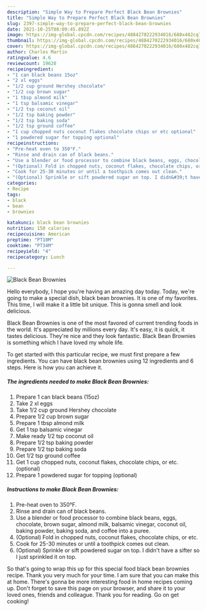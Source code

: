```yaml
---
description: "Simple Way to Prepare Perfect Black Bean Brownies"
title: "Simple Way to Prepare Perfect Black Bean Brownies"
slug: 2397-simple-way-to-prepare-perfect-black-bean-brownies
date: 2021-10-25T08:09:45.892Z
image: https://img-global.cpcdn.com/recipes/4884270222934016/680x482cq70/black-bean-brownies-recipe-main-photo.jpg
thumbnail: https://img-global.cpcdn.com/recipes/4884270222934016/680x482cq70/black-bean-brownies-recipe-main-photo.jpg
cover: https://img-global.cpcdn.com/recipes/4884270222934016/680x482cq70/black-bean-brownies-recipe-main-photo.jpg
author: Charles Martin
ratingvalue: 4.6
reviewcount: 19628
recipeingredient:
- "1 can black beans 15oz"
- "2 xl eggs"
- "1/2 cup ground Hershey chocolate"
- "1/2 cup brown sugar"
- "1 tbsp almond milk"
- "1 tsp balsamic vinegar"
- "1/2 tsp coconut oil"
- "1/2 tsp baking powder"
- "1/2 tsp baking soda"
- "1/2 tsp ground coffee"
- "1 cup chopped nuts coconut flakes chocolate chips or etc optional"
- "1 powdered sugar for topping optional"
recipeinstructions:
- "Pre-heat oven to 350°F."
- "Rinse and drain can of black beans."
- "Use a blender or food processor to combine black beans, eggs, chocolate, brown sugar, almond milk, balsamic vinegar, coconut oil, baking powder, baking soda, and coffee into a puree."
- "(Optional) Fold in chopped nuts, coconut flakes, chocolate chips, or etc."
- "Cook for 25-30 minutes or until a toothpick comes out clean."
- "(Optional) Sprinkle or sift powdered sugar on top. I didn&#39;t have a sifter so I just sprinkled it on top."
categories:
- Recipe
tags:
- black
- bean
- brownies

katakunci: black bean brownies 
nutrition: 150 calories
recipecuisine: American
preptime: "PT10M"
cooktime: "PT34M"
recipeyield: "4"
recipecategory: Lunch

---
```



![Black Bean Brownies](https://img-global.cpcdn.com/recipes/4884270222934016/680x482cq70/black-bean-brownies-recipe-main-photo.jpg)

Hello everybody, I hope you're having an amazing day today. Today, we're going to make a special dish, black bean brownies. It is one of my favorites. This time, I will make it a little bit unique. This is gonna smell and look delicious.



Black Bean Brownies is one of the most favored of current trending foods in the world. It's appreciated by millions every day. It's easy, it is quick, it tastes delicious. They're nice and they look fantastic. Black Bean Brownies is something which I have loved my whole life.


To get started with this particular recipe, we must first prepare a few ingredients. You can have black bean brownies using 12 ingredients and 6 steps. Here is how you can achieve it.

<!--inarticleads1-->

##### The ingredients needed to make Black Bean Brownies:

1. Prepare 1 can black beans (15oz)
1. Take 2 xl eggs
1. Take 1/2 cup ground Hershey chocolate
1. Prepare 1/2 cup brown sugar
1. Prepare 1 tbsp almond milk
1. Get 1 tsp balsamic vinegar
1. Make ready 1/2 tsp coconut oil
1. Prepare 1/2 tsp baking powder
1. Prepare 1/2 tsp baking soda
1. Get 1/2 tsp ground coffee
1. Get 1 cup chopped nuts, coconut flakes, chocolate chips, or etc. (optional)
1. Prepare 1 powdered sugar for topping (optional)




<!--inarticleads2-->

##### Instructions to make Black Bean Brownies:

1. Pre-heat oven to 350°F.
1. Rinse and drain can of black beans.
1. Use a blender or food processor to combine black beans, eggs, chocolate, brown sugar, almond milk, balsamic vinegar, coconut oil, baking powder, baking soda, and coffee into a puree.
1. (Optional) Fold in chopped nuts, coconut flakes, chocolate chips, or etc.
1. Cook for 25-30 minutes or until a toothpick comes out clean.
1. (Optional) Sprinkle or sift powdered sugar on top. I didn&#39;t have a sifter so I just sprinkled it on top.




So that's going to wrap this up for this special food black bean brownies recipe. Thank you very much for your time. I am sure that you can make this at home. There's gonna be more interesting food in home recipes coming up. Don't forget to save this page on your browser, and share it to your loved ones, friends and colleague. Thank you for reading. Go on get cooking!
